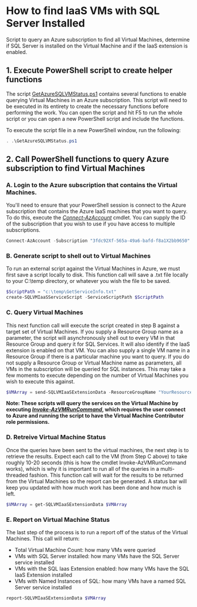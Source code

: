 # How to find IaaS VMs with SQL Server Installed
Script to query an Azure subscription to find all Virtual Machines, determine if SQL Server is installed on the Virtual Machine and if the IaaS extension is enabled.

## 1.  Execute PowerShell script to create helper functions
The script [GetAzureSQLVMStatus.ps1](./GetAzureSQLVMStatus.ps1 'GetAzureSQLVMStatus.ps1')  contains several functions to enable querying Virtual Machines in an Azure subscription.  This script will need to be executed in its entirety to create the necessary functions before performing the work.  You can open the script and hit F5 to run the whole script or you can open a new PowerShell script and include the functions.  

To execute the script file in a new PowerShell window, run the following:

````PowerShell
. .\GetAzureSQLVMStatus.ps1
````
## 2.  Call PowerShell functions to query Azure subscription to find Virtual Machines
### A.  Login to the Azure subscription that contains the Virtual Machines.
You'll need to ensure that your PowerShell session is connect to the Azure subscription that contains the Azure IaaS machines that you want to query.  To do this, execute the *[Connect-AzAccount](https://docs.microsoft.com/en-us/powershell/module/az.accounts/connect-azaccount?view=azps-6.4.0)* cmdlet.  You can supply the ID of the subscription that you wish to use if you have access to multiple subscriptions.  

````PowerShell
Connect-AzAccount -Subscription "3fdc92Xf-565a-49a6-bafd-f8a1X2bb9650"
````

### B.  Generate script to shell out to Virtual Machines
To run an external script against the Virtual Machines in Azure, we must first save a script locally to disk. This function call will save a .txt file locally to your C:\temp directory, or whatever you wish the file to be saved.  

````PowerShell
$ScriptPath = "c:\temp\GetServiceInfo.txt" 
create-SQLVMIaaSServiceScript -ServiceScriptPath $ScriptPath
````
### C.  Query Virtual Machines
This next function call will execute the script created in step B against a target set of Virtual Machines.  If you supply a Resource Group name as a parameter, the script will asynchronously shell out to every VM in that Resource Group and query it for SQL Services.  It will also identify if the IaaS extension is enabled on that VM.  You can also supply a single VM name in a Resource Group if there is a particular machine you want to query.  If you do not supply a Resource Group or Virtual Machine name as parameters, all VMs in the subscription will be queried for SQL instances. This may take a few moments to execute depending on the number of Virtual Machines you wish to execute this against.

````PowerShell
$VMArray = send-SQLVMIaaSExtensionData -ResourceGroupName "YourResourceGroupName" -ServiceScriptPath $ScriptPath
````
**Note:  These scripts will query the services on the Virtual Machine by executing *[Invoke-AzVMRunCommand](https://docs.microsoft.com/en-us/azure/virtual-machines/windows/run-command)*, which requires the user connect to Azure and running the script to have the Virtual Machine Contributor role permissions.** 


### D.  Retreive Virtual Machine Status
Once the queries have been sent to the virtual machines, the next step is to retrieve the results.  Expect each call to the VM (from Step C above) to take roughly 10-20 seconds (this is how the cmdlet Invoke-AzVMRunCommand works), which is why it is important to run all of the queries in a multi-threaded fashion.  This function call will wait for the results to be returned from the Virtual Machines so the report can be generated.  A status bar will keep you updated with how much work has been done and how much is left.

````PowerShell
$VMArray = get-SQLVMIaaSExtensionData $VMArray
````

### E.  Report on Virtual Machine Status
The last step of the process is to run a report off of the status of the Virtual Machines.  This call will return:
- Total Virtual Machine Count: how many VMs were queried
- VMs with SQL Server installed: how many VMs have the SQL Server service installed
- VMs with the SQL Iaas Extension enabled: how many VMs have the SQL IaaS Extension installed
- VMs with Named Instances of SQL: how many VMs have a named SQL Server service installed

````PowerShell
report-SQLVMIaaSExtensionData $VMArray
````